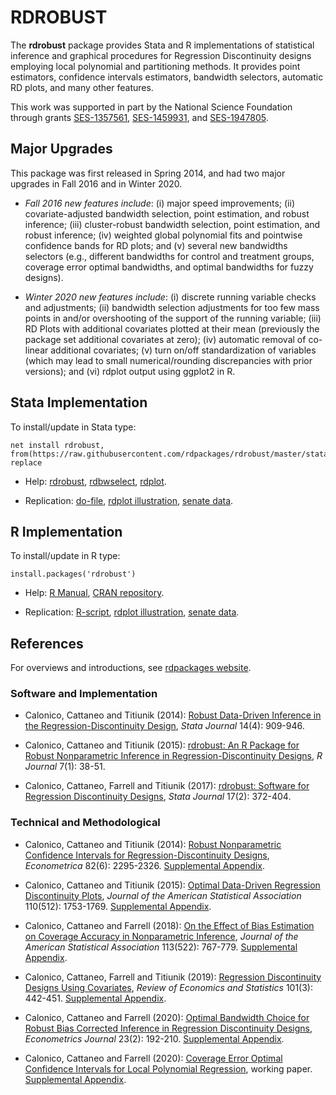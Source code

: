 # RDROBUST

The **rdrobust** package provides Stata and R implementations of statistical inference and graphical procedures for Regression Discontinuity designs employing local polynomial and partitioning methods. It provides point estimators, confidence intervals estimators, bandwidth selectors, automatic RD plots, and many other features.

This work was supported in part by the National Science Foundation through grants [SES-1357561](https://www.nsf.gov/awardsearch/showAward?AWD_ID=1357561), [SES-1459931](https://www.nsf.gov/awardsearch/showAward?AWD_ID=1459931), and [SES-1947805](https://www.nsf.gov/awardsearch/showAward?AWD_ID=1947805).

## Major Upgrades

This package was first released in Spring 2014, and had two major upgrades in Fall 2016 and in Winter 2020.

- _Fall 2016 new features include_: (i) major speed improvements; (ii) covariate-adjusted bandwidth selection, point estimation, and robust inference; (iii) cluster-robust bandwidth selection, point estimation, and robust inference; (iv) weighted global polynomial fits and pointwise confidence bands for RD plots; and (v) several new bandwidths selectors (e.g., different bandwidths for control and treatment groups, coverage error optimal bandwidths, and optimal bandwidths for fuzzy designs).

- _Winter 2020 new features include_: (i) discrete running variable checks and adjustments; (ii) bandwidth selection adjustments for too few mass points in and/or overshooting of the support of the running variable; (iii) RD Plots with additional covariates plotted at their mean (previously the package set additional covariates at zero); (iv) automatic removal of co-linear additional covariates; (v) turn on/off standardization of variables (which may lead to small numerical/rounding discrepancies with prior versions); and (vi) rdplot output using ggplot2 in R.

## Stata Implementation

To install/update in Stata type:
```
net install rdrobust, from(https://raw.githubusercontent.com/rdpackages/rdrobust/master/stata) replace
```

- Help: [rdrobust](stata/rdrobust.pdf), [rdbwselect](stata/rdbwselect.pdf), [rdplot](stata/rdplot.pdf).

- Replication: [do-file](stata/rdrobust_illustration.do), [rdplot illustration](stata/rdplot_illustration.do), [senate data](stata/rdrobust_senate.dta).

## R Implementation

To install/update in R type:
```
install.packages('rdrobust')
```

- Help: [R Manual](https://cran.r-project.org/web/packages/rdrobust/rdrobust.pdf), [CRAN repository](https://cran.r-project.org/package=rdrobust).

- Replication: [R-script](R/rdrobust_illustration.r), [rdplot illustration](R/rdplot_illustration.R), [senate data](R/rdrobust_senate.csv).

## References

For overviews and introductions, see [rdpackages website]().

### Software and Implementation

- Calonico, Cattaneo and Titiunik (2014): [Robust Data-Driven Inference in the Regression-Discontinuity Design](references/Calonico-Cattaneo-Titiunik_2014_Stata.pdf), _Stata Journal_ 14(4): 909-946.

- Calonico, Cattaneo and Titiunik (2015): [rdrobust: An R Package for Robust Nonparametric Inference in Regression-Discontinuity Designs](references/Calonico-Cattaneo-Titiunik_2015_R.pdf), _R Journal_ 7(1): 38-51.

- Calonico, Cattaneo, Farrell and Titiunik (2017): [rdrobust: Software for Regression Discontinuity Designs](references/Calonico-Cattaneo-Farrell-Titiunik_2017_Stata.pdf), _Stata Journal_ 17(2): 372-404.

### Technical and Methodological

- Calonico, Cattaneo and Titiunik (2014): [Robust Nonparametric Confidence Intervals for Regression-Discontinuity Designs](references/Calonico-Cattaneo-Titiunik_2014_ECMA.pdf), _Econometrica_ 82(6): 2295-2326. [Supplemental Appendix](references/Calonico-Cattaneo-Titiunik_2014_ECMA--Supplemental.pdf).

- Calonico, Cattaneo and Titiunik (2015): [Optimal Data-Driven Regression Discontinuity Plots](references/Calonico-Cattaneo-Titiunik_2015_JASA.pdf), _Journal of the American Statistical Association_ 110(512): 1753-1769. [Supplemental Appendix](references/Calonico-Cattaneo-Titiunik_2015_JASA--Supplement.pdf).

- Calonico, Cattaneo and Farrell (2018): [On the Effect of Bias Estimation on Coverage Accuracy in Nonparametric Inference](references/Calonico-Cattaneo-Farrell_2018_JASA.pdf), _Journal of the American Statistical Association_ 113(522): 767-779. [Supplemental Appendix](references/Calonico-Cattaneo-Farrell_2018_JASA--Supplement.pdf).

- Calonico, Cattaneo, Farrell and Titiunik (2019): [Regression Discontinuity Designs Using Covariates](references/Calonico-Cattaneo-Farrell-Titiunik_2019_RESTAT.pdf), _Review of Economics and Statistics_ 101(3): 442-451. [Supplemental Appendix](references/Calonico-Cattaneo-Farrell-Titiunik_2019_RESTAT--Supplement.pdf).

- Calonico, Cattaneo and Farrell (2020): [Optimal Bandwidth Choice for Robust Bias Corrected Inference in Regression Discontinuity Designs](references/Calonico-Cattaneo-Farrell_2020_ECTJ.pdf), _Econometrics Journal_ 23(2): 192-210. [Supplemental Appendix](references/Calonico-Cattaneo-Farrell_2020_ECTJ--Supplement.pdf).

- Calonico, Cattaneo and Farrell (2020): [Coverage Error Optimal Confidence Intervals for Local Polynomial Regression](references/Calonico-Cattaneo-Farrell_2020_CEopt.pdf), working paper. [Supplemental Appendix](references/Calonico-Cattaneo-Farrell_2020_CEopt--Supplement.pdf).

<br>
<br>
